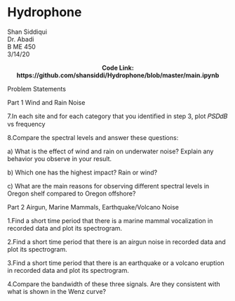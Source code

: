 # Hydrophone

Shan Siddiqui<br/>
Dr. Abadi <br/>
B ME 450<br />
3/14/20<br/>

<p align="center">
<b>Code Link: https://github.com/shansiddi/Hydrophone/blob/master/main.ipynb</b><br>

Problem Statements<br/>

Part 1 Wind and Rain Noise<br/>

  7.In each site and for each category that you identified in step 3, plot 𝑃𝑆𝐷𝑑𝐵 vs frequency<br/>

  8.Compare the spectral levels and answer these questions:<br/>

  a) What is the effect of wind and rain on underwater noise? Explain any behavior you observe in your result.<br/>

  b) Which one has the highest impact? Rain or wind?<br/>

  c) What are the main reasons for observing different spectral levels in Oregon shelf compared to Oregon offshore?<br/>

Part 2 Airgun, Marine Mammals, Earthquake/Volcano Noise<br/>

  1.Find a short time period that there is a marine mammal vocalization in recorded data and plot its spectrogram.<br/>

  2.Find a short time period that there is an airgun noise in recorded data and plot its spectrogram.<br/>

  3.Find a short time period that there is an earthquake or a volcano eruption in recorded data and plot its spectrogram.<br/>

  4.Compare the bandwidth of these three signals. Are they consistent with what is shown in the Wenz curve?<br/>
